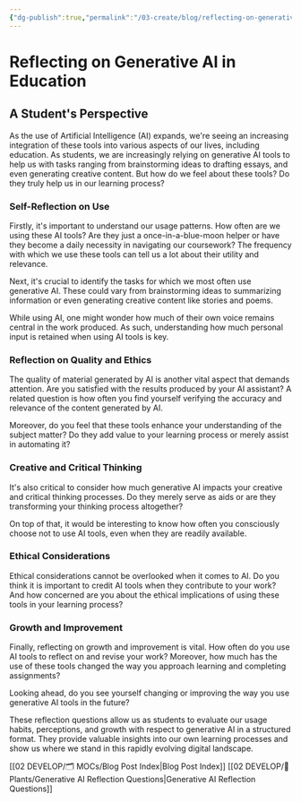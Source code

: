 ```yaml
---
{"dg-publish":true,"permalink":"/03-create/blog/reflecting-on-generative-ai-in-education/","title":"Reflecting on Generative AI in Education","tags":["ai","education","reflection","assessment"]}
---
```



# Reflecting on Generative AI in Education
## A Student's Perspective

As the use of Artificial Intelligence (AI) expands, we're seeing an increasing integration of these tools into various aspects of our lives, including education. As students, we are increasingly relying on generative AI tools to help us with tasks ranging from brainstorming ideas to drafting essays, and even generating creative content. But how do we feel about these tools? Do they truly help us in our learning process?

### Self-Reflection on Use

Firstly, it's important to understand our usage patterns. How often are we using these AI tools? Are they just a once-in-a-blue-moon helper or have they become a daily necessity in navigating our coursework? The frequency with which we use these tools can tell us a lot about their utility and relevance.

Next, it's crucial to identify the tasks for which we most often use generative AI. These could vary from brainstorming ideas to summarizing information or even generating creative content like stories and poems.

While using AI, one might wonder how much of their own voice remains central in the work produced. As such, understanding how much personal input is retained when using AI tools is key.

### Reflection on Quality and Ethics

The quality of material generated by AI is another vital aspect that demands attention. Are you satisfied with the results produced by your AI assistant? A related question is how often you find yourself verifying the accuracy and relevance of the content generated by AI.

Moreover, do you feel that these tools enhance your understanding of the subject matter? Do they add value to your learning process or merely assist in automating it?

### Creative and Critical Thinking

It's also critical to consider how much generative AI impacts your creative and critical thinking processes. Do they merely serve as aids or are they transforming your thinking process altogether?

On top of that, it would be interesting to know how often you consciously choose not to use AI tools, even when they are readily available.

### Ethical Considerations

Ethical considerations cannot be overlooked when it comes to AI. Do you think it is important to credit AI tools when they contribute to your work? And how concerned are you about the ethical implications of using these tools in your learning process?

### Growth and Improvement

Finally, reflecting on growth and improvement is vital. How often do you use AI tools to reflect on and revise your work? Moreover, how much has the use of these tools changed the way you approach learning and completing assignments?

Looking ahead, do you see yourself changing or improving the way you use generative AI tools in the future?

These reflection questions allow us as students to evaluate our usage habits, perceptions, and growth with respect to generative AI in a structured format. They provide valuable insights into our own learning processes and show us where we stand in this rapidly evolving digital landscape.


[[02 DEVELOP/🗂️ MOCs/Blog Post Index\|Blog Post Index]]
[[02 DEVELOP/🌿 Plants/Generative AI Reflection Questions\|Generative AI Reflection Questions]]